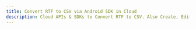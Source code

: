 ---title: Convert RTF to CSV via Android SDK in Clouddescription: Cloud APIs & SDKs to Convert RTF to CSV. Also Create, Edit & Render Microsoft Word & OpenOffice documents in the Cloud.---